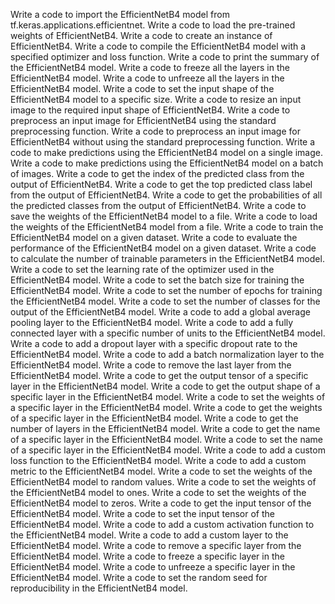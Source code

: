 Write a code to import the EfficientNetB4 model from tf.keras.applications.efficientnet.
Write a code to load the pre-trained weights of EfficientNetB4.
Write a code to create an instance of EfficientNetB4.
Write a code to compile the EfficientNetB4 model with a specified optimizer and loss function.
Write a code to print the summary of the EfficientNetB4 model.
Write a code to freeze all the layers in the EfficientNetB4 model.
Write a code to unfreeze all the layers in the EfficientNetB4 model.
Write a code to set the input shape of the EfficientNetB4 model to a specific size.
Write a code to resize an input image to the required input shape of EfficientNetB4.
Write a code to preprocess an input image for EfficientNetB4 using the standard preprocessing function.
Write a code to preprocess an input image for EfficientNetB4 without using the standard preprocessing function.
Write a code to make predictions using the EfficientNetB4 model on a single image.
Write a code to make predictions using the EfficientNetB4 model on a batch of images.
Write a code to get the index of the predicted class from the output of EfficientNetB4.
Write a code to get the top predicted class label from the output of EfficientNetB4.
Write a code to get the probabilities of all the predicted classes from the output of EfficientNetB4.
Write a code to save the weights of the EfficientNetB4 model to a file.
Write a code to load the weights of the EfficientNetB4 model from a file.
Write a code to train the EfficientNetB4 model on a given dataset.
Write a code to evaluate the performance of the EfficientNetB4 model on a given dataset.
Write a code to calculate the number of trainable parameters in the EfficientNetB4 model.
Write a code to set the learning rate of the optimizer used in the EfficientNetB4 model.
Write a code to set the batch size for training the EfficientNetB4 model.
Write a code to set the number of epochs for training the EfficientNetB4 model.
Write a code to set the number of classes for the output of the EfficientNetB4 model.
Write a code to add a global average pooling layer to the EfficientNetB4 model.
Write a code to add a fully connected layer with a specific number of units to the EfficientNetB4 model.
Write a code to add a dropout layer with a specific dropout rate to the EfficientNetB4 model.
Write a code to add a batch normalization layer to the EfficientNetB4 model.
Write a code to remove the last layer from the EfficientNetB4 model.
Write a code to get the output tensor of a specific layer in the EfficientNetB4 model.
Write a code to get the output shape of a specific layer in the EfficientNetB4 model.
Write a code to set the weights of a specific layer in the EfficientNetB4 model.
Write a code to get the weights of a specific layer in the EfficientNetB4 model.
Write a code to get the number of layers in the EfficientNetB4 model.
Write a code to get the name of a specific layer in the EfficientNetB4 model.
Write a code to set the name of a specific layer in the EfficientNetB4 model.
Write a code to add a custom loss function to the EfficientNetB4 model.
Write a code to add a custom metric to the EfficientNetB4 model.
Write a code to set the weights of the EfficientNetB4 model to random values.
Write a code to set the weights of the EfficientNetB4 model to ones.
Write a code to set the weights of the EfficientNetB4 model to zeros.
Write a code to get the input tensor of the EfficientNetB4 model.
Write a code to set the input tensor of the EfficientNetB4 model.
Write a code to add a custom activation function to the EfficientNetB4 model.
Write a code to add a custom layer to the EfficientNetB4 model.
Write a code to remove a specific layer from the EfficientNetB4 model.
Write a code to freeze a specific layer in the EfficientNetB4 model.
Write a code to unfreeze a specific layer in the EfficientNetB4 model.
Write a code to set the random seed for reproducibility in the EfficientNetB4 model.